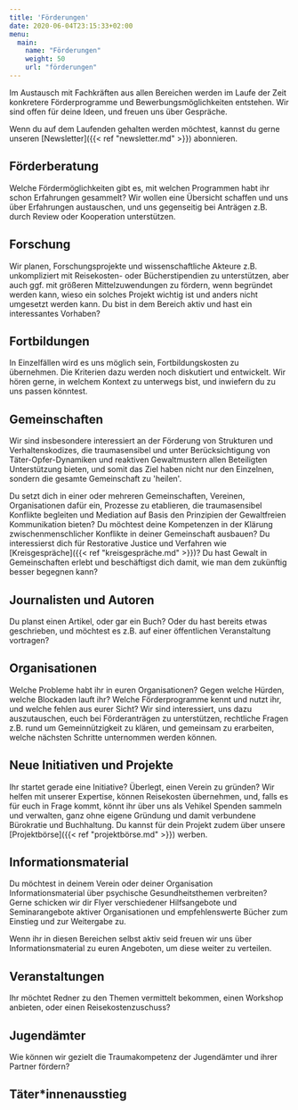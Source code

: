 ```yaml
---
title: 'Förderungen'
date: 2020-06-04T23:15:33+02:00
menu:
  main:
    name: "Förderungen"
    weight: 50
    url: "förderungen"
---
```


Im Austausch mit Fachkräften aus allen Bereichen werden im Laufe der Zeit konkretere Förderprogramme und Bewerbungsmöglichkeiten entstehen. Wir sind offen für deine Ideen, und freuen uns über Gespräche.

Wenn du auf dem Laufenden gehalten werden möchtest, kannst du gerne unseren [Newsletter]({{< ref "newsletter.md" >}}) abonnieren. 

## Förderberatung

Welche Fördermöglichkeiten gibt es, mit welchen Programmen habt ihr schon Erfahrungen gesammelt? Wir wollen eine Übersicht schaffen und uns über Erfahrungen austauschen, und uns gegenseitig bei Anträgen z.B. durch Review oder Kooperation unterstützen.

## Forschung

Wir planen, Forschungsprojekte und wissenschaftliche Akteure z.B. unkompliziert mit Reisekosten- oder Bücherstipendien zu unterstützen, aber auch ggf. mit größeren Mittelzuwendungen zu fördern, wenn begründet werden kann, wieso ein solches Projekt wichtig ist und anders nicht umgesetzt werden kann. Du bist in dem Bereich aktiv und hast ein interessantes Vorhaben?

## Fortbildungen

In Einzelfällen wird es uns möglich sein, Fortbildungskosten zu übernehmen. Die Kriterien dazu werden noch diskutiert und entwickelt. Wir hören gerne, in welchem Kontext zu unterwegs bist, und inwiefern du zu uns passen könntest. 

## Gemeinschaften

Wir sind insbesondere interessiert an der Förderung von Strukturen und Verhaltenskodizes, die traumasensibel und unter Berücksichtigung von Täter-Opfer-Dynamiken und reaktiven Gewaltmustern allen Beteiligten Unterstützung bieten, und somit das Ziel haben nicht nur den Einzelnen, sondern die gesamte Gemeinschaft zu 'heilen'.

Du setzt dich in einer oder mehreren Gemeinschaften, Vereinen, Organisationen dafür ein, Prozesse zu etablieren, die traumasensibel Konflikte begleiten und Mediation auf Basis den Prinzipien der Gewaltfreien Kommunikation bieten? Du möchtest deine Kompetenzen in der Klärung zwischenmenschlicher Konflikte in deiner Gemeinschaft ausbauen? Du interessierst dich für Restorative Justice und Verfahren wie [Kreisgespräche]({{< ref "kreisgespräche.md" >}})? Du hast Gewalt in Gemeinschaften erlebt und beschäftigst dich damit, wie man dem zukünftig besser begegnen kann?

## Journalisten und Autoren

Du planst einen Artikel, oder gar ein Buch? Oder du hast bereits etwas geschrieben, und möchtest es z.B. auf einer öffentlichen Veranstaltung vortragen?

## Organisationen

Welche Probleme habt ihr in euren Organisationen? Gegen welche Hürden, welche Blockaden lauft ihr? Welche Förderprogramme kennt und nutzt ihr, und welche fehlen aus eurer Sicht? Wir sind interessiert, uns dazu auszutauschen, euch bei Förderanträgen zu unterstützen, rechtliche Fragen z.B. rund um Gemeinnützigkeit zu klären, und gemeinsam zu erarbeiten, welche nächsten Schritte unternommen werden können.

## Neue Initiativen und Projekte

Ihr startet gerade eine Initiative? Überlegt, einen Verein zu gründen? Wir helfen mit unserer Expertise, können Reisekosten übernehmen, und, falls es für euch in Frage kommt, könnt ihr über uns als Vehikel Spenden sammeln und verwalten, ganz ohne eigene Gründung und damit verbundene Bürokratie und Buchhaltung. Du kannst für dein Projekt zudem über unsere [Projektbörse]({{< ref "projektbörse.md" >}}) werben.

## Informationsmaterial

Du möchtest in deinem Verein oder deiner Organisation Informationsmaterial über psychische Gesundheitsthemen verbreiten? Gerne schicken wir dir Flyer verschiedener Hilfsangebote und Seminarangebote aktiver Organisationen und empfehlenswerte Bücher zum Einstieg und zur Weitergabe zu.

Wenn ihr in diesen Bereichen selbst aktiv seid freuen wir uns über Informationsmaterial zu euren Angeboten, um diese weiter zu verteilen.

## Veranstaltungen

Ihr möchtet Redner zu den Themen vermittelt bekommen, einen Workshop anbieten, oder einen Reisekostenzuschuss?

## Jugendämter

Wie können wir gezielt die Traumakompetenz der Jugendämter und ihrer Partner fördern?

## Täter*innenausstieg
